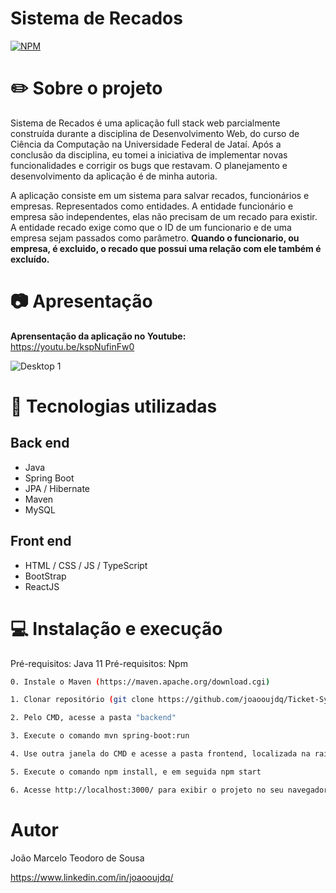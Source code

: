 

# Sistema de Recados
[![NPM](https://img.shields.io/npm/l/react)](https://github.com/joaooujdq/Ticket-System/blob/main/LICENSE) 

# :pencil2: Sobre o projeto

Sistema de Recados é uma aplicação full stack web parcialmente construída durante a disciplina de Desenvolvimento Web, do curso de Ciência da Computação na Universidade Federal de Jataí. Após a conclusão da disciplina, eu tomei a iniciativa de implementar novas funcionalidades e corrigir os bugs que restavam. O planejamento e desenvolvimento da aplicação é de minha autoria.

A aplicação consiste em um sistema para salvar recados, funcionários e empresas. Representados como entidades. A entidade funcionário e empresa são independentes, elas não precisam de um recado para existir. A entidade recado exige como que o ID de um funcionario e de uma empresa sejam passados como parâmetro. **Quando o funcionario, ou empresa, é excluido, o recado que possui uma relação com ele também é excluído.**

# :camera: Apresentação

 **Aprensentação da aplicação no Youtube:**   
 https://youtu.be/kspNufinFw0
 
 
![Desktop 1](https://github.com/joaooujdq/assets-ticket-system/blob/main/5.png)

# :rocket: Tecnologias utilizadas
## Back end
- Java
- Spring Boot
- JPA / Hibernate
- Maven
- MySQL

## Front end
- HTML / CSS / JS / TypeScript
- BootStrap
- ReactJS


# :computer: Instalação e execução
Pré-requisitos: Java 11
Pré-requisitos: Npm

```bash
0. Instale o Maven (https://maven.apache.org/download.cgi)

1. Clonar repositório (git clone https://github.com/joaooujdq/Ticket-System)

2. Pelo CMD, acesse a pasta "backend"  

3. Execute o comando mvn spring-boot:run

4. Use outra janela do CMD e acesse a pasta frontend, localizada na raiz do projeto.

5. Execute o comando npm install, e em seguida npm start

6. Acesse http://localhost:3000/ para exibir o projeto no seu navegador
```

# Autor

João Marcelo Teodoro de Sousa

https://www.linkedin.com/in/joaooujdq/


 
